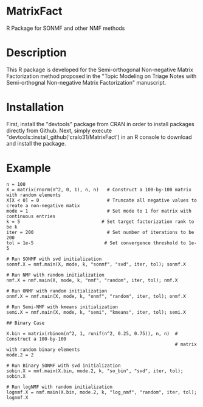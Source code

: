 # MatrixFact
R Package for SONMF and other NMF methods

# Description
This R package is developed for the Semi-orthogonal Non-negative Matrix Factorization method proposed in the "Topic Modeling on Triage Notes with Semi-orthognal Non-negative Matrix Factorization" manuscript. 

# Installation
First, install the "devtools" package from CRAN in order to install packages directly from Github. Next, simply execute "devtools::install_github('cralo31/MatrixFact') in an R console to download and install the package.

# Example 
```{r}
n = 100 
X = matrix(rnorm(n^2, 0, 1), n, n)   # Construct a 100-by-100 matrix with random elements
X[X < 0] = 0                         # Truncate all negative values to create a non-negative matix
mode = 1                             # Set mode to 1 for matrix with continuous entries
k = 5                              # Set target factorization rank to be k
iter = 200                           # Set number of iterations to be 200 
tol = 1e-5                          # Set convergence threshold to 1e-5

# Run SONMF with svd initialization
sonmf.X = nmf.main(X, mode, k, "sonmf", "svd", iter, tol); sonmf.X

# Run NMF with random initialization
nmf.X = nmf.main(X, mode, k, "nmf", "random", iter, tol); nmf.X

# Run ONMF with random initialization
onmf.X = nmf.main(X, mode, k, "onmf", "random", iter, tol); onmf.X

# Run Semi-NMF with kmeans initialization
semi.X = nmf.main(X, mode, k, "semi", "kmeans", iter, tol); semi.X

## Binary Case 

X.bin = matrix(rbinom(n^2, 1, runif(n^2, 0.25, 0.75)), n, n)  # Construct a 100-by-100
                                                              # matrix with random binary elements
mode.2 = 2

# Run Binary SONMF with svd initialization
sobin.X = nmf.main(X.bin, mode.2, k, "so_bin", "svd", iter, tol); sobin.X

# Run logNMF with random initialization
lognmf.X = nmf.main(X.bin, mode.2, k, "log_nmf", "random", iter, tol); lognmf.X
```
